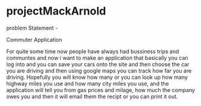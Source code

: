# projectMackArnold

problem Statement - 

Commuter Application

For quite some time now people have always had bussiness trips and communtes
and now i want to make an application that basically you can log into and 
you can save your cars onto the site and then choose the car you 
are driving and then using google maps you can track how far you are driving.
Hopefully you will know how many or you can look up how many highway miles you use and
how many city miles you use, and the application will tell you from gas prices and milage,
how much the company owes you and then it will email them the recipt or you can print it out.